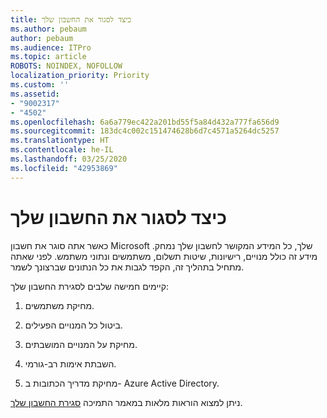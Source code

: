 ```yaml
---
title: כיצד לסגור את החשבון שלך
ms.author: pebaum
author: pebaum
ms.audience: ITPro
ms.topic: article
ROBOTS: NOINDEX, NOFOLLOW
localization_priority: Priority
ms.custom: ''
ms.assetid:
- "9002317"
- "4502"
ms.openlocfilehash: 6a6a779ec422a201bd55f5a84d432a777fa656d9
ms.sourcegitcommit: 183dc4c002c151474628b6d7c4571a5264dc5257
ms.translationtype: HT
ms.contentlocale: he-IL
ms.lasthandoff: 03/25/2020
ms.locfileid: "42953869"
---
```

# <a name="how-to-close-your-account"></a>כיצד לסגור את החשבון שלך

כאשר אתה סוגר את חשבון Microsoft שלך, כל המידע המקושר לחשבון שלך נמחק. מידע זה כולל מנויים, רישיונות, שיטות תשלום, משתמשים ונתוני משתמש. לפני שאתה מתחיל בתהליך זה, הקפד לגבות את כל הנתונים שברצונך לשמר.

קיימים חמישה שלבים לסגירת החשבון שלך:

1. מחיקת משתמשים.

2. ביטול כל המנויים הפעילים.

3. מחיקת על המנויים המושבתים.

4. השבתת אימות רב-גורמי.

5. מחיקת מדריך הכתובות ב- Azure Active Directory.

ניתן למצוא הוראות מלאות במאמר התמיכה [סגירת החשבון שלך](https://docs.microsoft.com/microsoft-365/commerce/close-your-account).
